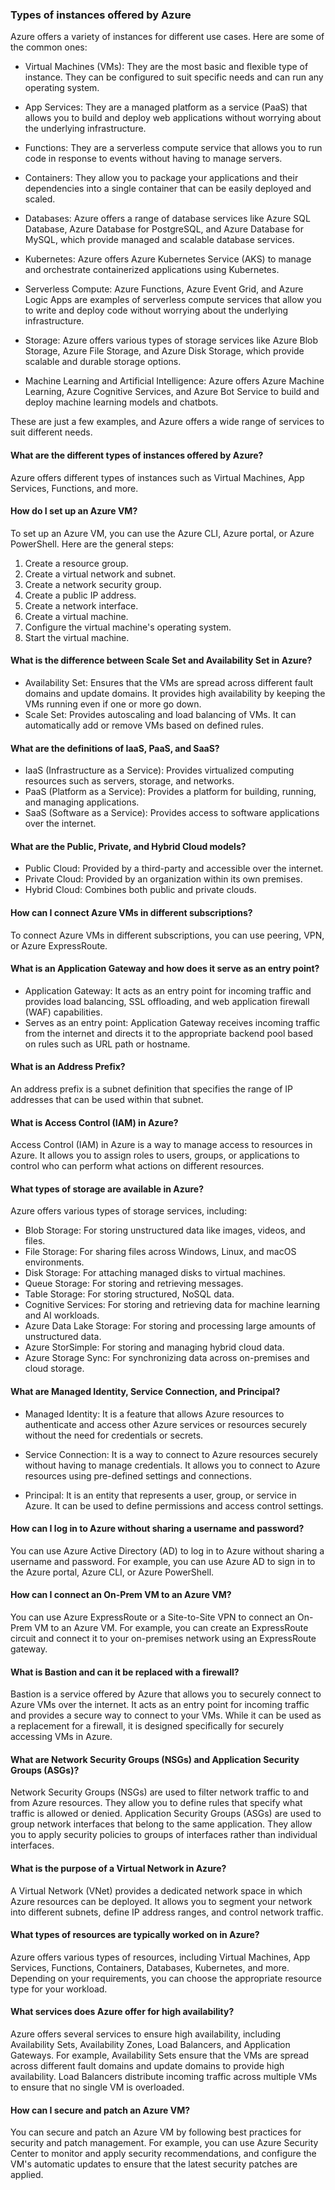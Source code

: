### Types of instances offered by Azure

Azure offers a variety of instances for different use cases. Here are some of the common ones:

- Virtual Machines (VMs): They are the most basic and flexible type of instance. They can be configured to suit specific needs and can run any operating system.

- App Services: They are a managed platform as a service (PaaS) that allows you to build and deploy web applications without worrying about the underlying infrastructure.

- Functions: They are a serverless compute service that allows you to run code in response to events without having to manage servers.

- Containers: They allow you to package your applications and their dependencies into a single container that can be easily deployed and scaled.

- Databases: Azure offers a range of database services like Azure SQL Database, Azure Database for PostgreSQL, and Azure Database for MySQL, which provide managed and scalable database services.

- Kubernetes: Azure offers Azure Kubernetes Service (AKS) to manage and orchestrate containerized applications using Kubernetes.

- Serverless Compute: Azure Functions, Azure Event Grid, and Azure Logic Apps are examples of serverless compute services that allow you to write and deploy code without worrying about the underlying infrastructure.

- Storage: Azure offers various types of storage services like Azure Blob Storage, Azure File Storage, and Azure Disk Storage, which provide scalable and durable storage options.

- Machine Learning and Artificial Intelligence: Azure offers Azure Machine Learning, Azure Cognitive Services, and Azure Bot Service to build and deploy machine learning models and chatbots.

These are just a few examples, and Azure offers a wide range of services to suit different needs.

#### What are the different types of instances offered by Azure?
Azure offers different types of instances such as Virtual Machines, App Services, Functions, and more.

#### How do I set up an Azure VM?
To set up an Azure VM, you can use the Azure CLI, Azure portal, or Azure PowerShell. Here are the general steps:
1. Create a resource group.
2. Create a virtual network and subnet.
3. Create a network security group.
4. Create a public IP address.
5. Create a network interface.
6. Create a virtual machine.
7. Configure the virtual machine's operating system.
8. Start the virtual machine.

#### What is the difference between Scale Set and Availability Set in Azure?
- Availability Set: Ensures that the VMs are spread across different fault domains and update domains. It provides high availability by keeping the VMs running even if one or more go down.
- Scale Set: Provides autoscaling and load balancing of VMs. It can automatically add or remove VMs based on defined rules.

#### What are the definitions of IaaS, PaaS, and SaaS?
- IaaS (Infrastructure as a Service): Provides virtualized computing resources such as servers, storage, and networks.
- PaaS (Platform as a Service): Provides a platform for building, running, and managing applications.
- SaaS (Software as a Service): Provides access to software applications over the internet.

#### What are the Public, Private, and Hybrid Cloud models?
- Public Cloud: Provided by a third-party and accessible over the internet.
- Private Cloud: Provided by an organization within its own premises.
- Hybrid Cloud: Combines both public and private clouds.

#### How can I connect Azure VMs in different subscriptions?
To connect Azure VMs in different subscriptions, you can use peering, VPN, or Azure ExpressRoute.

#### What is an Application Gateway and how does it serve as an entry point?
- Application Gateway: It acts as an entry point for incoming traffic and provides load balancing, SSL offloading, and web application firewall (WAF) capabilities.
- Serves as an entry point: Application Gateway receives incoming traffic from the internet and directs it to the appropriate backend pool based on rules such as URL path or hostname.

#### What is an Address Prefix?
An address prefix is a subnet definition that specifies the range of IP addresses that can be used within that subnet.

#### What is Access Control (IAM) in Azure?
Access Control (IAM) in Azure is a way to manage access to resources in Azure. It allows you to assign roles to users, groups, or applications to control who can perform what actions on different resources.

#### What types of storage are available in Azure?
Azure offers various types of storage services, including:
- Blob Storage: For storing unstructured data like images, videos, and files.
- File Storage: For sharing files across Windows, Linux, and macOS environments.
- Disk Storage: For attaching managed disks to virtual machines.
- Queue Storage: For storing and retrieving messages.
- Table Storage: For storing structured, NoSQL data.
- Cognitive Services: For storing and retrieving data for machine learning and AI workloads.
- Azure Data Lake Storage: For storing and processing large amounts of unstructured data.
- Azure StorSimple: For storing and managing hybrid cloud data.
- Azure Storage Sync: For synchronizing data across on-premises and cloud storage.

#### What are Managed Identity, Service Connection, and Principal?

- Managed Identity: It is a feature that allows Azure resources to authenticate and access other Azure services or resources securely without the need for credentials or secrets.

- Service Connection: It is a way to connect to Azure resources securely without having to manage credentials. It allows you to connect to Azure resources using pre-defined settings and connections.

- Principal: It is an entity that represents a user, group, or service in Azure. It can be used to define permissions and access control settings.


#### How can I log in to Azure without sharing a username and password?
You can use Azure Active Directory (AD) to log in to Azure without sharing a username and password. For example, you can use Azure AD to sign in to the Azure portal, Azure CLI, or Azure PowerShell.

#### How can I connect an On-Prem VM to an Azure VM?
You can use Azure ExpressRoute or a Site-to-Site VPN to connect an On-Prem VM to an Azure VM. For example, you can create an ExpressRoute circuit and connect it to your on-premises network using an ExpressRoute gateway.

#### What is Bastion and can it be replaced with a firewall?
Bastion is a service offered by Azure that allows you to securely connect to Azure VMs over the internet. It acts as an entry point for incoming traffic and provides a secure way to connect to your VMs. While it can be used as a replacement for a firewall, it is designed specifically for securely accessing VMs in Azure.

#### What are Network Security Groups (NSGs) and Application Security Groups (ASGs)?
Network Security Groups (NSGs) are used to filter network traffic to and from Azure resources. They allow you to define rules that specify what traffic is allowed or denied. Application Security Groups (ASGs) are used to group network interfaces that belong to the same application. They allow you to apply security policies to groups of interfaces rather than individual interfaces.

#### What is the purpose of a Virtual Network in Azure?
A Virtual Network (VNet) provides a dedicated network space in which Azure resources can be deployed. It allows you to segment your network into different subnets, define IP address ranges, and control network traffic.

#### What types of resources are typically worked on in Azure?
Azure offers various types of resources, including Virtual Machines, App Services, Functions, Containers, Databases, Kubernetes, and more. Depending on your requirements, you can choose the appropriate resource type for your workload.

#### What services does Azure offer for high availability?
Azure offers several services to ensure high availability, including Availability Sets, Availability Zones, Load Balancers, and Application Gateways. For example, Availability Sets ensure that the VMs are spread across different fault domains and update domains to provide high availability. Load Balancers distribute incoming traffic across multiple VMs to ensure that no single VM is overloaded.

#### How can I secure and patch an Azure VM?
You can secure and patch an Azure VM by following best practices for security and patch management. For example, you can use Azure Security Center to monitor and apply security recommendations, and configure the VM's automatic updates to ensure that the latest security patches are applied.
